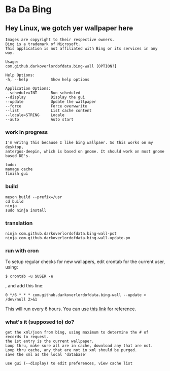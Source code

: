 # Ba Da Bing
## Hey Linux, we gotch yer wallpaper here



    Images are copyright to their respective owners. 
    Bing is a trademark of Microsoft. 
    This application is not affiliated with Bing or its services in any way.

    Usage:
    com.github.darkoverlordofdata.bing-wall [OPTION?]

    Help Options:
    -h, --help          Show help options

    Application Options:
    --schedule=INT      Run scheduled
    --display           Display the gui
    --update            Update the wallpaper
    --force             Force overwwrite
    --list              List cache content
    --locale=STRING     Locale
    --auto              Auto start



### work in progress

    I'm writng this because I like bing wallpaer. So this works on my desktop,
    antergos-deepin, which is based on gnome. It should work on most gnome based DE's.

    todo:
    manage cache
    finish gui


### build

    meson build --prefix=/usr
    cd build
    ninja
    sudo ninja install

### translation

    ninja com.github.darkoverlordofdata.bing-wall-pot
    ninja com.github.darkoverlordofdata.bing-wall-update-po

### run with cron
To setup regular checks for new wallapers, edit crontab for the current user, using:

    $ crontab -u $USER -e

, and add this line:

    0 */6 * * * com.github.darkoverlordofdata.bing-wall --update > /dev/null 2>&1

This will run every 6 hours. You can use [this link](http://www.crontab-generator.org/) for reference.

### what's it (supposed to) do?

    get the xml/json from bing, using maximum to determine the # of records to request.
    the 1st entry is the current wallpaper.
    Loop thru, make sure all are in cache, download any that are not.
    Loop thru cache, any that are not in xml should be purged.
    save the xml as the local 'database'

    use gui (--display) to edit preferences, view cache list


